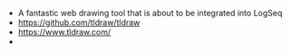 - A fantastic web drawing tool that is about to be integrated into LogSeq
- https://github.com/tldraw/tldraw
- https://www.tldraw.com/
-